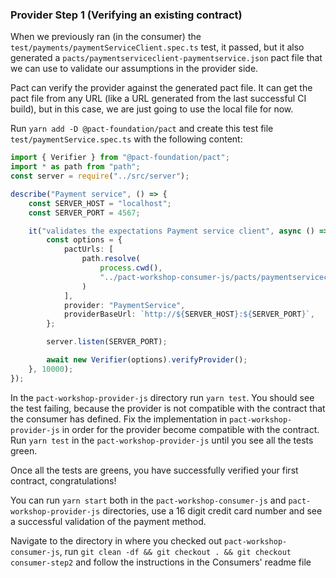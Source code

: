 ### Provider Step 1 (Verifying an existing contract)

When we previously ran (in the consumer) the `test/payments/paymentServiceClient.spec.ts` test, it passed, but it also 
generated a `pacts/paymentserviceclient-paymentservice.json` pact file that we can use to validate our assumptions in 
the provider side.

Pact can verify the provider against the generated pact file. It can get the pact file from any URL (like a URL
generated from the last successful CI build), but in this case, we are just going to use the local file for now.

Run `yarn add -D @pact-foundation/pact` and create this test file `test/paymentService.spec.ts` with the
following content:

```typescript
import { Verifier } from "@pact-foundation/pact";
import * as path from "path";
const server = require("../src/server");

describe("Payment service", () => {
    const SERVER_HOST = "localhost";
    const SERVER_PORT = 4567;

    it("validates the expectations Payment service client", async () => {
        const options = {
            pactUrls: [
                path.resolve(
                    process.cwd(),
                    "../pact-workshop-consumer-js/pacts/paymentserviceclient-paymentservice.json"
                )
            ],
            provider: "PaymentService",
            providerBaseUrl: `http://${SERVER_HOST}:${SERVER_PORT}`,
        };

        server.listen(SERVER_PORT);

        await new Verifier(options).verifyProvider();
    }, 10000);
});
```

In the `pact-workshop-provider-js` directory run `yarn test`. You should see the test failing, because the provider 
is not compatible with the contract that the consumer has defined. Fix the implementation in `pact-workshop-provider-js`
in order for the provider become compatible with the contract. Run `yarn test` in the `pact-workshop-provider-js` until
you see all the tests green. 

Once all the tests are greens, you have successfully verified your first contract, congratulations!

You can run `yarn start` both in the `pact-workshop-consumer-js` and `pact-workshop-provider-js` directories, use a 16
digit credit card number and see a successful validation of the payment method.

Navigate to the directory in where you checked out `pact-workshop-consumer-js`, run
`git clean -df && git checkout . && git checkout consumer-step2` and follow the instructions in the Consumers' readme
file
